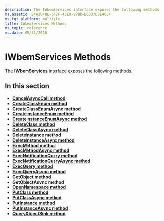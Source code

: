 ```yaml
---
description: The IWbemServices interface exposes the following methods.
ms.assetid: B4A2048E-6C2F-43E0-97BD-E6D37D8E4657
ms.tgt_platform: multiple
title: IWbemServices Methods
ms.topic: reference
ms.date: 05/31/2018
---
```


# IWbemServices Methods

The [**IWbemServices**](/windows/desktop/api/WbemCli/nn-wbemcli-iwbemservices) interface exposes the following methods.

## In this section

-   [**CancelAsyncCall method**](/windows/desktop/api/WbemCli/nf-wbemcli-iwbemservices-cancelasynccall)
-   [**CreateClassEnum method**](/windows/desktop/api/WbemCli/nf-wbemcli-iwbemservices-createclassenum)
-   [**CreateClassEnumAsync method**](/windows/desktop/api/WbemCli/nf-wbemcli-iwbemservices-createclassenumasync)
-   [**CreateInstanceEnum method**](/windows/desktop/api/WbemCli/nf-wbemcli-iwbemservices-createinstanceenum)
-   [**CreateInstanceEnumAsync method**](/windows/desktop/api/WbemCli/nf-wbemcli-iwbemservices-createinstanceenumasync)
-   [**DeleteClass method**](/windows/desktop/api/WbemCli/nf-wbemcli-iwbemservices-deleteclass)
-   [**DeleteClassAsync method**](/windows/desktop/api/WbemCli/nf-wbemcli-iwbemservices-deleteclassasync)
-   [**DeleteInstance method**](/windows/desktop/api/WbemCli/nf-wbemcli-iwbemservices-deleteinstance)
-   [**DeleteInstanceAsync method**](/windows/desktop/api/WbemCli/nf-wbemcli-iwbemservices-deleteinstanceasync)
-   [**ExecMethod method**](/windows/desktop/api/WbemCli/nf-wbemcli-iwbemservices-execmethod)
-   [**ExecMethodAsync method**](/windows/desktop/api/WbemCli/nf-wbemcli-iwbemservices-execmethodasync)
-   [**ExecNotificationQuery method**](/windows/desktop/api/WbemCli/nf-wbemcli-iwbemservices-execnotificationquery)
-   [**ExecNotificationQueryAsync method**](/windows/desktop/api/WbemCli/nf-wbemcli-iwbemservices-execnotificationqueryasync)
-   [**ExecQuery method**](/windows/desktop/api/WbemCli/nf-wbemcli-iwbemservices-execquery)
-   [**ExecQueryAsync method**](/windows/desktop/api/WbemCli/nf-wbemcli-iwbemservices-execqueryasync)
-   [**GetObject method**](/windows/desktop/api/WbemCli/nf-wbemcli-iwbemservices-getobject)
-   [**GetObjectAsync method**](/windows/desktop/api/WbemCli/nf-wbemcli-iwbemservices-getobjectasync)
-   [**OpenNamespace method**](/windows/desktop/api/WbemCli/nf-wbemcli-iwbemservices-opennamespace)
-   [**PutClass method**](/windows/desktop/api/WbemCli/nf-wbemcli-iwbemservices-putclass)
-   [**PutClassAsync method**](/windows/desktop/api/WbemCli/nf-wbemcli-iwbemservices-putclassasync)
-   [**PutInstance method**](/windows/desktop/api/WbemCli/nf-wbemcli-iwbemservices-putinstance)
-   [**PutInstanceAsync method**](/windows/desktop/api/WbemCli/nf-wbemcli-iwbemservices-putinstanceasync)
-   [**QueryObjectSink method**](/windows/desktop/api/WbemCli/nf-wbemcli-iwbemservices-queryobjectsink)

 

 



